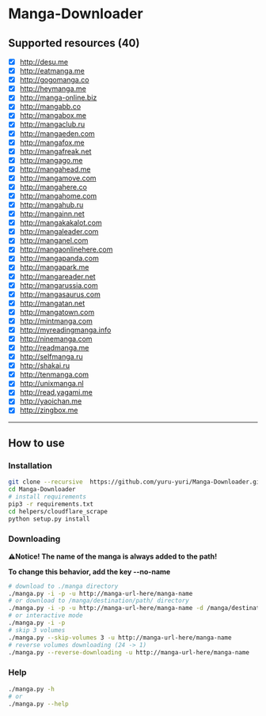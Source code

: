 # Manga-Downloader

## Supported resources (40)

- [x] http://desu.me
- [x] http://eatmanga.me
- [x] http://gogomanga.co
- [x] http://heymanga.me
- [x] http://manga-online.biz
- [x] http://mangabb.co
- [x] http://mangabox.me
- [x] http://mangaclub.ru
- [x] http://mangaeden.com
- [x] http://mangafox.me
- [x] http://mangafreak.net
- [x] http://mangago.me
- [x] http://mangahead.me
- [x] http://mangamove.com
- [x] http://mangahere.co
- [x] http://mangahome.com
- [x] http://mangahub.ru
- [x] http://mangainn.net
- [x] http://mangakakalot.com
- [x] http://mangaleader.com
- [x] http://manganel.com
- [x] http://mangaonlinehere.com
- [x] http://mangapanda.com
- [x] http://mangapark.me
- [x] http://mangareader.net
- [x] http://mangarussia.com
- [x] http://mangasaurus.com
- [x] http://mangatan.net
- [x] http://mangatown.com
- [x] http://mintmanga.com
- [x] http://myreadingmanga.info
- [x] http://ninemanga.com
- [x] http://readmanga.me
- [x] http://selfmanga.ru
- [x] http://shakai.ru
- [x] http://tenmanga.com
- [x] http://unixmanga.nl
- [x] http://read.yagami.me
- [x] http://yaoichan.me
- [x] http://zingbox.me
---

## How to use

### Installation

```bash
git clone --recursive  https://github.com/yuru-yuri/Manga-Downloader.git
cd Manga-Downloader
# install requirements
pip3 -r requirements.txt
cd helpers/cloudflare_scrape
python setup.py install
```

### Downloading
__:warning:Notice! The name of the manga is always added to the path!__

__To change this behavior, add the key --no-name__

```bash
# download to ./manga directory
./manga.py -i -p -u http://manga-url-here/manga-name
# or download to /manga/destination/path/ directory
./manga.py -i -p -u http://manga-url-here/manga-name -d /manga/destination/path/
# or interactive mode
./manga.py -i -p
# skip 3 volumes
./manga.py --skip-volumes 3 -u http://manga-url-here/manga-name
# reverse volumes downloading (24 -> 1)
./manga.py --reverse-downloading -u http://manga-url-here/manga-name
```

### Help

```bash
./manga.py -h
# or
./manga.py --help
```
